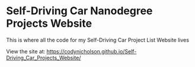 # Self-Driving Car Nanodegree Projects Website

This is where all the code for my Self-Driving Car Project List Website lives

View the site at: https://codynicholson.github.io/Self-Driving_Car_Projects_Website/
